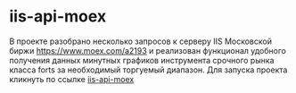 # iis-api-moex
В проекте разобрано несколько запросов к серверу IIS Московской биржи https://www.moex.com/a2193 и реализован функционал удобного получения данных минутных графиков инструмента срочного рынка класса forts за необходимый торгуемый диапазон.
Для запуска проекта кликнуть по ссылке <a href="https://github.com/Paheychup/iis-api-moex/blob/main/get_data_from_IIS_MOEX.ipynb">iis-api-moex</a>
